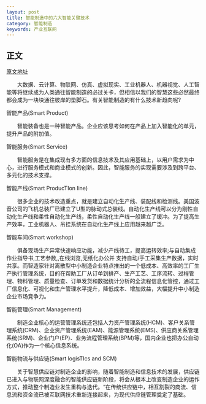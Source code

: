 ```yaml
---
layout: post
title: 智能制造中的六大智能关键技术
category: 智能制造
keywords: 产业互联网
---
```


## 正文
[原文地址](https://www.imefuture.com/news/8aaeddc863b9d9890164f41ed4d50020.html)

　　大数据、云计算、物联网、仿真、虚拟现实、工业机器人、机器视觉、人工智能等将继续成为人类通往智能制造的必过关卡，但相信以我们的智慧这些必然最终都会成为一块块通往彼岸的垫脚石。有关智能制造的有什么技术新趋向呢?

智能产品(Smart Product)

　　智能装备也是一种智能产品。企业应该思考如何在产品上加入智能化的单元，提升产品的附加值。

智能服务(Smart Service)

　　智能服务是在集成现有多方面的信息技术及其应用基础上，以用户需求为中心，进行服务模式和商业模式的创新。因此，智能服务的实现需要涉及到跨平台、多元化的技术支撑。

智能产线(Smart ProducTIon line)

　　很多企业的技术改造重点，就是建立自动化生产线、装配线和检测线。美国波音公司的飞机总装厂已建立了U型的脉动式总装线。自动化生产线可以分为刚性自动化生产线和柔性自动化生产线，柔性自动化生产线一般建立了缓冲。为了提高生产效率，工业机器人、吊挂系统在自动化生产线上应用越来越广泛。

智能车间(Smart workshop)

　　俱备现场生产异常快速响应功能，减少产线待工，提高运转效率;与自动集成作业指导书,工艺参数,,在线浏览,无纸化办公并 支持自动/手工采集生产数据，实时共享。而智造家针对离散型中小制造企业特点推出的一个低成本、高效率的工厂生产执行管理系统，目的在帮助工厂从订单到排产、生产工艺、工序流转、过程管理、物料管理、质量检查、订单发货和数据统计分析的全流程信息化管控，通过工厂信息化、可视化和生产管理水平提升，降低成本、增加效益，大幅提升中小制造企业市场竞争力。

智能管理(Smart Management)

　　制造企业核心的运营管理系统还包括人力资产管理系统(HCM)、客户关系管理系统(CRM)、企业资产管理系统(EAM)、能源管理系统(EMS)、供应商关系管理系统(SRM)、企业门户(EP)、业务流程管理系统(BPM)等，国内企业也把办公自动化(OA)作为一个核心信息系统。



智能物流与供应链(Smart logisTIcs and SCM)

　　关于智慧供应链对制造企业的影响，随着智能制造和信息技术的发展，供应链已进入与物联网深度融合的智能供应链新阶段，将会从根本上改变制造企业的运作方式，推动整个制造业发生重构与迭代。“在传统供应链中，相互割裂的商流、信息流和资金流已被互联网技术重新连接起来，为现代供应链管理奠定了基础。